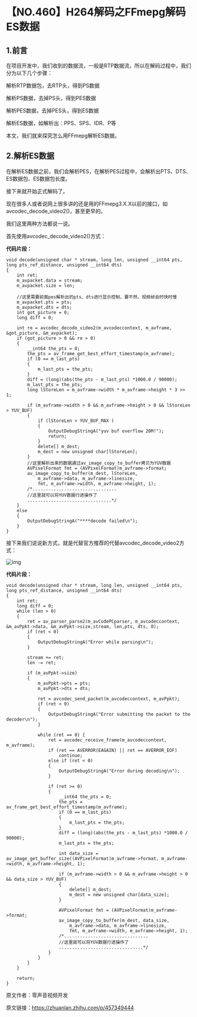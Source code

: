 # 【NO.460】H264解码之FFmepg解码ES数据

## 1.**前言**

在项目开发中，我们收到的数据流，一般是RTP数据流，所以在解码过程中，我们分为以下几个步骤：

解析RTP数据包，去RTP头，得到PS数据

解析PS数据，去掉PS头，得到PES数据

解析PES数据，去掉PES头，得到ES数据

解析ES数据，如解析出：PPS、SPS、IDR、P等

本文，我们就来探究怎么用FFmepg解析ES数据。

## 2.解析ES数据

在解析ES数据之前，我们会解析PES，在解析PES过程中，会解析出PTS、DTS、ES数据包、ES数据包长度。

接下来就开始正式解码了。

现在很多人或者说网上很多讲的还是用的FFmepg3.X.X以前的接口，如avcodec_decode_video2()，甚至更早的。

我们这里两种方法都说一说。

首先使用avcodec_decode_video2()方式：

**代码片段：**

```text
void decode(unsigned char * stream, long len, unsigned __int64 pts, long pts_ref_distance, unsigned __int64 dts)
{
	int ret;
 	m_avpacket.data = stream;
 	m_avpacket.size = len;
	
	//这里需要前面pes解析出的pts、dts进行显示控制，要不然，视频帧会时快时慢 
 	m_avpacket.pts = pts;
 	m_avpacket.dts = dts;
 	int got_picture = 0;
 	long diff = 0;
 
 	int re = avcodec_decode_video2(m_avcodeccontext, m_avframe, &got_picture, &m_avpacket);
	if (got_picture > 0 && re > 0)
	{
		__int64 the_pts = 0;
		the_pts = av_frame_get_best_effort_timestamp(m_avframe);
		if (0 == m_last_pts)
		{
			m_last_pts = the_pts;
		}
		diff = (long)(abs(the_pts - m_last_pts) *1000.0 / 90000);
		m_last_pts = the_pts;
		long lStoreLen = m_avframe->width * m_avframe->height * 3 >> 1;

		if (m_avframe->width > 0 && m_avframe->height > 0 && lStoreLen > YUV_BUF)
		{
			if (lStoreLen > YUV_BUF_MAX )
			{
				OutputDebugStringA("yuv buf overflow 20M!");
				return;
			}
			delete[] m_dest;
			m_dest = new unsigned char[lStoreLen];
		}
		//这里解析出来的数据通过av_image_copy_to_buffer拷贝为YUV数据
		AVPixelFormat fmt = (AVPixelFormat)m_avframe->format;
        av_image_copy_to_buffer(m_dest, lStoreLen, 
            m_avframe->data, m_avframe->linesize, 
            fmt, m_avframe->width, m_avframe->height, 1);
		/*................................
		//这里就可以将YUV数据行进操作了
		................................*/
	}
	else
	{
		OutputDebugStringA("****decode failed\n");
	}
}
```

接下来我们说说新方式，就是代替官方推荐的代替avcodec_decode_video2方式：

![img](https://pic2.zhimg.com/80/v2-5ad76c28f7ff19c6125766607e830d5d_720w.webp)

**代码片段：**

```text
void decode(unsigned char * stream, long len, unsigned __int64 pts, long pts_ref_distance, unsigned __int64 dts)
{
	int ret;
	long diff = 0;
	while (len > 0)
	{
		ret = av_parser_parse2(m_avCodePCparser, m_avcodeccontext, &m_avPpkt->data, &m_avPpkt->size,stream, len,pts, dts, 0);
		if (ret < 0)
		{
			OutputDebugStringA("Error while parsing\n");
		}

		stream += ret;
		len -= ret;

		if (m_avPpkt->size)
		{
			m_avPpkt->pts = pts;
			m_avPpkt->dts = dts;

			ret = avcodec_send_packet(m_avcodeccontext, m_avPpkt);
			if (ret < 0)
			{
				OutputDebugStringA("Error submitting the packet to the decoder\n");
			}

			while (ret == 0) {
				ret = avcodec_receive_frame(m_avcodeccontext, m_avframe);
				if (ret == AVERROR(EAGAIN) || ret == AVERROR_EOF)
					continue;
				else if (ret < 0)
				{
					OutputDebugStringA("Error during decoding\n");
				}

				if (ret >= 0)
				{
					__int64 the_pts = 0;
					the_pts = av_frame_get_best_effort_timestamp(m_avframe);
					if (0 == m_last_pts)
					{
						m_last_pts = the_pts;
					}
					diff = (long)(abs(the_pts - m_last_pts) *1000.0 / 90000);
					m_last_pts = the_pts;

					int data_size = av_image_get_buffer_size((AVPixelFormat)m_avframe->format, m_avframe->width, m_avframe->height, 1);

					if (m_avframe->width > 0 && m_avframe->height > 0 && data_size > YUV_BUF)
					{
						delete[] m_dest;
						m_dest = new unsigned char[data_size];
					}

					AVPixelFormat fmt = (AVPixelFormat)m_avframe->format;
					av_image_copy_to_buffer(m_dest, data_size,
						m_avframe->data, m_avframe->linesize,
						fmt, m_avframe->width, m_avframe->height, 1);
					/*................................
					//这里就可以将YUV数据行进操作了
					................................*/
				}
			}
		}
	}
	
	return;
}
```

原文作者：零声音视频开发

原文链接：https://zhuanlan.zhihu.com/p/457349444